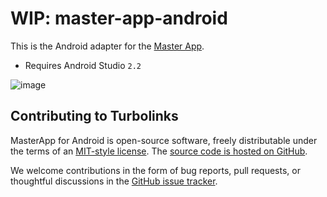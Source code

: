 # WIP: master-app-android

This is the Android adapter for the [Master App](http://themasterapp.xyz).

* Requires Android Studio `2.2`

![image](https://cloud.githubusercontent.com/assets/670057/20453235/7e561486-ae04-11e6-90e0-8d0d41a1de64.png)

## Contributing to Turbolinks

MasterApp for Android is open-source software, freely distributable under the terms of an [MIT-style license](LICENSE). The [source code is hosted on GitHub](https://github.com/themasterapp/master-app-android).

We welcome contributions in the form of bug reports, pull requests, or thoughtful discussions in the [GitHub issue tracker](https://github.com/themasterapp/master-app-android/issues).
